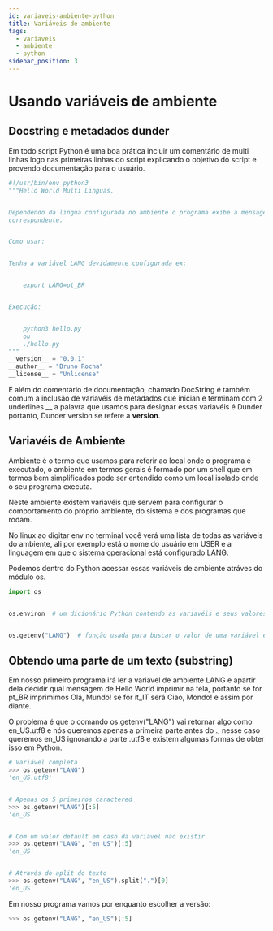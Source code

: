 ```yaml
---
id: variaveis-ambiente-python
title: Variáveis de ambiente
tags:
  - variaveis
  - ambiente
  - python
sidebar_position: 3
---
```


# Usando variáveis de ambiente

## Docstring e metadados dunder

Em todo script Python é uma boa prática incluir um comentário de multi linhas
logo nas primeiras linhas do script explicando o objetivo do script e provendo
documentação para o usuário.

```python
#!/usr/bin/env python3
"""Hello World Multi Linguas.


Dependendo da lingua configurada no ambiente o programa exibe a mensagem 
correspondente.


Como usar:


Tenha a variável LANG devidamente configurada ex:


    export LANG=pt_BR


Execução:


    python3 hello.py
    ou
    ./hello.py
"""
__version__ = "0.0.1"
__author__ = "Bruno Rocha"
__license__ = "Unlicense"
```

E além do comentário de documentação, chamado DocString é também comum a
inclusão de variavéis de metadados que inician e terminam com 2 underlines __ a
palavra que usamos para designar essas variavéis é Dunder portanto, Dunder
version se refere a __version__.

## Variavéis de Ambiente

Ambiente é o termo que usamos para referir ao local onde o programa é
executado, o ambiente em termos gerais é formado por um shell que em termos bem
simplificados pode ser entendido como um local isolado onde o seu programa
executa.

Neste ambiente existem variavéis que servem para configurar o comportamento do
próprio ambiente, do sistema e dos programas que rodam.

No linux ao digitar env no terminal você verá uma lista de todas as variáveis
do ambiente, ali por exemplo está o nome do usuário em USER e a linguagem em
que o sistema operacional está configurado LANG.

Podemos dentro do Python acessar essas variáveis de ambiente atráves do módulo
os.

```python
import os


os.environ  # um dicionário Python contendo as variavéis e seus valores


os.getenv("LANG")  # função usada para buscar o valor de uma variável especifica.
```

## Obtendo uma parte de um texto (substring)

Em nosso primeiro programa irá ler a variável de ambiente LANG e apartir dela
decidir qual mensagem de Hello World imprimir na tela, portanto se for pt_BR
imprimimos Olá, Mundo! se for it_IT será Ciao, Mondo! e assim por diante.

O problema é que o comando os.getenv("LANG") vai retornar algo como en_US.utf8
e nós queremos apenas a primeira parte antes do ., nesse caso queremos en_US
ignorando a parte .utf8 e existem algumas formas de obter isso em Python.

```python
# Variável completa
>>> os.getenv("LANG")
'en_US.utf8'


# Apenas os 5 primeiros caractered
>>> os.getenv("LANG")[:5]
'en_US'


# Com um valor default em caso da variável não existir
>>> os.getenv("LANG", "en_US")[:5]
'en_US'


# Através do aplit do texto
>>> os.getenv("LANG", "en_US").split(".")[0]
'en_US'
```

Em nosso programa vamos por enquanto escolher a versão:

```python
>>> os.getenv("LANG", "en_US")[:5]
```





